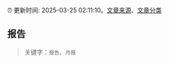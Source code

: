 :alarm_clock: 更新时间: 2025-03-25 02:11:10。[文章来源](/README.md)、[文章分类](/TAGS.md)

## 报告


> 关键字：`报告`、`月报`



